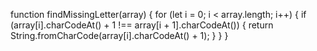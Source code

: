function findMissingLetter(array) {
  for (let i = 0; i < array.length; i++) {
    if (array[i].charCodeAt() + 1 !== array[i + 1].charCodeAt()) {
      return String.fromCharCode(array[i].charCodeAt() + 1);
    }
  }
}
